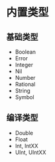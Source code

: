 # 内置类型

## 基础类型

- Boolean
- Error
- Integer
- Nil
- Number
- Rational
- String
- Symbol

## 编译类型

- Double
- Float
- Int, IntXX
- UInt, UIntXX
